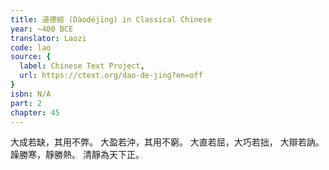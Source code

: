 ```yaml
---
title: 道德經 (Dàodéjīng) in Classical Chinese
year: ~400 BCE
translator: Laozi
code: lao
source: {
  label: Chinese Text Project,
  url: https://ctext.org/dao-de-jing?en=off
}
isbn: N/A
part: 2
chapter: 45
---
```

大成若缺，其用不弊。
大盈若沖，其用不窮。
大直若屈，大巧若拙，
大辯若訥。躁勝寒，靜勝熱。
清靜為天下正。